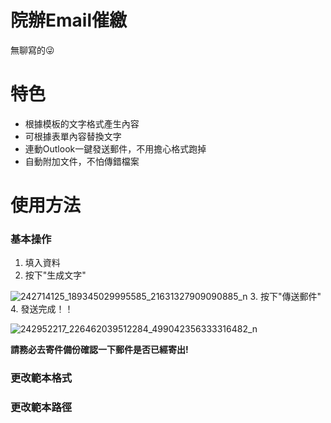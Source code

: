 # 院辦Email催繳
無聊寫的😜

# 特色
* 根據模板的文字格式產生內容
* 可根據表單內容替換文字
* 連動Outlook一鍵發送郵件，不用擔心格式跑掉
* 自動附加文件，不怕傳錯檔案

# 使用方法
### 基本操作
1. 填入資料
2. 按下"生成文字"

![242714125_189345029995585_21631327909090885_n](https://user-images.githubusercontent.com/57737139/137272705-8c90df2b-b46e-4b05-807c-5d85a1c81db9.png)
3. 按下"傳送郵件"
4. 發送完成！！

![242952217_226462039512284_499042356333316482_n](https://user-images.githubusercontent.com/57737139/137272850-c678f585-5724-4bc8-857f-17cc9f66bfff.png)

**請務必去寄件備份確認一下郵件是否已經寄出!**
### 更改範本格式
### 更改範本路徑

